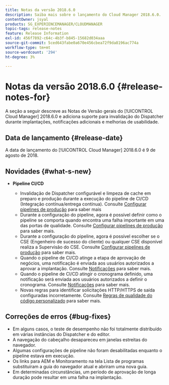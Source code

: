 ```yaml
---
title: Notas da versão 2018.6.0
description: Saiba mais sobre o lançamento do Cloud Manager 2018.6.0.
contentOwner: jsyal
products: SG_EXPERIENCEMANAGER/CLOUDMANAGER
topic-tags: release-notes
feature: Release Information
exl-id: 456f7892-c64c-4b3f-b845-15682d034aaa
source-git-commit: 5ced643fabe0a670e456cbea72f9da8196ac774a
workflow-type: tm+mt
source-wordcount: '294'
ht-degree: 3%

---
```


# Notas da versão 2018.6.0 {#release-notes-for}

A seção a seguir descreve as Notas de Versão gerais do [!UICONTROL Cloud Manager] 2018.6.0 e adiciona suporte para invalidação do Dispatcher durante implantações, notificações adicionais e melhorias de usabilidade.

## Data de lançamento {#release-date}

A data de lançamento do [!UICONTROL Cloud Manager] 2018.6.0 é 9 de agosto de 2018.

## Novidades {#what-s-new}

* **Pipeline CI/CD**

   * Invalidação de Dispatcher configurável e limpeza de cache em preparo e produção durante a execução do pipeline de CI/CD (Integração contínua/entrega contínua). Consulte [Configurar pipelines de produção](/help/using/production-pipelines.md) para saber mais
   * Durante a configuração do pipeline, agora é possível definir como o pipeline se comporta quando encontra uma falha importante em uma das portas de qualidade. Consulte [Configurar pipelines de produção](/help/using/production-pipelines.md) para saber mais.
   * Durante a configuração do pipeline, agora é possível escolher se o CSE (Engenheiro de sucesso do cliente) ou qualquer CSE disponível realiza a Supervisão do CSE. Consulte [Configurar pipelines de produção](/help/using/production-pipelines.md) para saber mais.
   * Quando o pipeline de CI/CD atinge a etapa de aprovação de negócios, uma notificação é enviada aos usuários autorizados a aprovar a implantação. Consulte [Notificações](/help/using/notifications.md) para saber mais.
   * Quando o pipeline de CI/CD atingir o cronograma definido, uma notificação será enviada aos usuários autorizados a definir o cronograma. Consulte [Notificações](/help/using/notifications.md) para saber mais.
   * Novas regras para identificar solicitações HTTP/HTTPS de saída configuradas incorretamente. Consulte [Regras de qualidade do código personalizado](/help/using/custom-code-quality-rules.md) para saber mais.

## Correções de erros {#bug-fixes}

* Em alguns casos, o teste de desempenho não foi totalmente distribuído em várias instâncias do Dispatcher e do editor.
* A navegação do cabeçalho desapareceu em janelas estreitas do navegador.
* Algumas configurações de pipeline não foram desabilitadas enquanto o pipeline estava em execução.
* Os links para AEM e Monitoramento na tela Lista de programas substituíram a guia do navegador atual e abriram uma nova guia.
* Em determinadas circunstâncias, um período de aprovação de longa duração pode resultar em uma falha na implantação.
